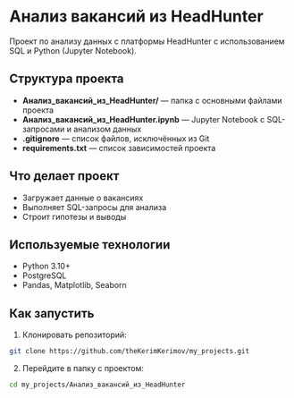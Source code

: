 # Анализ вакансий из HeadHunter

Проект по анализу данных с платформы HeadHunter с использованием SQL и Python (Jupyter Notebook).

## Структура проекта

- **Анализ_вакансий_из_HeadHunter/** — папка с основными файлами проекта
- **Анализ_вакансий_из_HeadHunter.ipynb** — Jupyter Notebook с SQL-запросами и анализом данных
- **.gitignore** — список файлов, исключённых из Git
- **requirements.txt** — список зависимостей проекта

## Что делает проект

- Загружает данные о вакансиях
- Выполняет SQL-запросы для анализа
- Строит гипотезы и выводы

## Используемые технологии

- Python 3.10+
- PostgreSQL
- Pandas, Matplotlib, Seaborn

## Как запустить

1. Клонировать репозиторий:
```bash
git clone https://github.com/theKerimKerimov/my_projects.git
```

2. Перейдите в папку с проектом:
```bash
cd my_projects/Анализ_вакансий_из_HeadHunter 
```